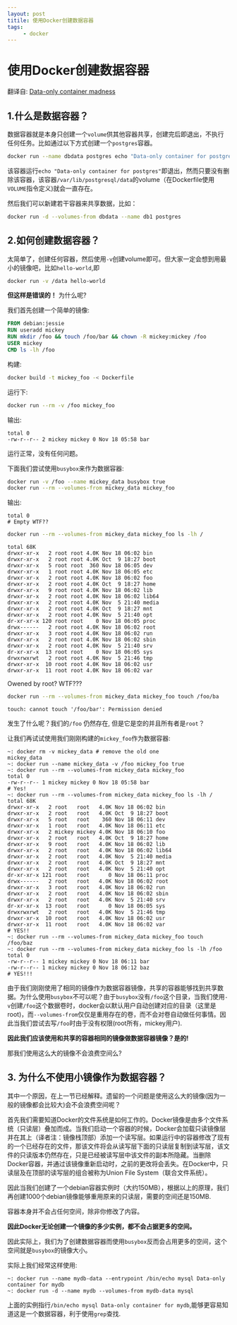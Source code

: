 ```yaml
---
layout: post
titile: 使用Docker创建数据容器
tags:
     - docker
---
```

# 使用Docker创建数据容器
翻译自: [Data-only container madness](http://container42.com/2014/11/18/data-only-container-madness/)

## 1.什么是数据容器？

数据容器就是本身只创建一个`volume`供其他容器共享，创建完后即退出，不执行任何任务。比如通过以下方式创建一个`postgres`容器。

```sh
docker run --name dbdata postgres echo "Data-only container for postgres"
```
该容器运行`echo "Data-only container for postgres"`即退出，然而只要没有删除该容器，该容器`/var/lib/postgresql/data`的volume（在Dockerfile使用`VOLUME`指令定义)就会一直存在。

然后我们可以新建若干容器来共享数据，比如：
```sh
docker run -d --volumes-from dbdata --name db1 postgres
```
## 2.如何创建数据容器？

太简单了，创建任何容器，然后使用`-v`创建volume即可。但大家一定会想到用最小的镜像吧，比如`hello-world`,即

```sh
docker run -v /data hello-world
```
**但这样是错误的！** 为什么呢?

我们首先创建一个简单的镜像:

```Dockerfile
FROM debian:jessie
RUN useradd mickey
RUN mkdir /foo && touch /foo/bar && chown -R mickey:mickey /foo
USER mickey
CMD ls -lh /foo
```

构建:

```sh
docker build -t mickey_foo -< Dockerfile
```
运行下:

```sh
docker run --rm -v /foo mickey_foo
```
输出:

```
total 0
-rw-r--r-- 2 mickey mickey 0 Nov 18 05:58 bar
```
运行正常，没有任何问题。

下面我们尝试使用`busybox`来作为数据容器:

```sh
docker run -v /foo --name mickey_data busybox true
docker run --rm --volumes-from mickey_data mickey_foo
```
输出:

```
total 0
# Empty WTF??
```

```sh
docker run --rm --volumes-from mickey_data mickey_foo ls -lh /
```

```
total 68K
drwxr-xr-x   2 root root 4.0K Nov 18 06:02 bin
drwxr-xr-x   2 root root 4.0K Oct  9 18:27 boot
drwxr-xr-x   5 root root  360 Nov 18 06:05 dev
drwxr-xr-x   1 root root 4.0K Nov 18 06:05 etc
drwxr-xr-x   2 root root 4.0K Nov 18 06:02 foo
drwxr-xr-x   2 root root 4.0K Oct  9 18:27 home
drwxr-xr-x   9 root root 4.0K Nov 18 06:02 lib
drwxr-xr-x   2 root root 4.0K Nov 18 06:02 lib64
drwxr-xr-x   2 root root 4.0K Nov  5 21:40 media
drwxr-xr-x   2 root root 4.0K Oct  9 18:27 mnt
drwxr-xr-x   2 root root 4.0K Nov  5 21:40 opt
dr-xr-xr-x 120 root root    0 Nov 18 06:05 proc
drwx------   2 root root 4.0K Nov 18 06:02 root
drwxr-xr-x   3 root root 4.0K Nov 18 06:02 run
drwxr-xr-x   2 root root 4.0K Nov 18 06:02 sbin
drwxr-xr-x   2 root root 4.0K Nov  5 21:40 srv
dr-xr-xr-x  13 root root    0 Nov 18 06:05 sys
drwxrwxrwt   2 root root 4.0K Nov  5 21:46 tmp
drwxr-xr-x  10 root root 4.0K Nov 18 06:02 usr
drwxr-xr-x  11 root root 4.0K Nov 18 06:02 var
```
<div style='text-color:red;'> Owened by root?  WTF???</div>

```sh
docker run --rm --volumes-from mickey_data mickey_foo touch /foo/ba
```
```
touch: cannot touch '/foo/bar': Permission denied
```
发生了什么呢？我们的`/foo` 仍然存在, 但是它是空的并且所有者是`root`？

让我们再试试使用我们刚刚构建的`mickey_foo`作为数据容器:
```
~: docker rm -v mickey_data # remove the old one
mickey_data
~: docker run --name mickey_data -v /foo mickey_foo true
~: docker run --rm --volumes-from mickey_data mickey_foo
total 0
-rw-r--r-- 1 mickey mickey 0 Nov 18 05:58 bar
# Yes!
~: docker run --rm --volumes-from mickey_data mickey_foo ls -lh /
total 68K
drwxr-xr-x   2 root   root   4.0K Nov 18 06:02 bin
drwxr-xr-x   2 root   root   4.0K Oct  9 18:27 boot
drwxr-xr-x   5 root   root    360 Nov 18 06:11 dev
drwxr-xr-x   1 root   root   4.0K Nov 18 06:11 etc
drwxr-xr-x   2 mickey mickey 4.0K Nov 18 06:10 foo
drwxr-xr-x   2 root   root   4.0K Oct  9 18:27 home
drwxr-xr-x   9 root   root   4.0K Nov 18 06:02 lib
drwxr-xr-x   2 root   root   4.0K Nov 18 06:02 lib64
drwxr-xr-x   2 root   root   4.0K Nov  5 21:40 media
drwxr-xr-x   2 root   root   4.0K Oct  9 18:27 mnt
drwxr-xr-x   2 root   root   4.0K Nov  5 21:40 opt
dr-xr-xr-x 121 root   root      0 Nov 18 06:11 proc
drwx------   2 root   root   4.0K Nov 18 06:02 root
drwxr-xr-x   3 root   root   4.0K Nov 18 06:02 run
drwxr-xr-x   2 root   root   4.0K Nov 18 06:02 sbin
drwxr-xr-x   2 root   root   4.0K Nov  5 21:40 srv
dr-xr-xr-x  13 root   root      0 Nov 18 06:05 sys
drwxrwxrwt   2 root   root   4.0K Nov  5 21:46 tmp
drwxr-xr-x  10 root   root   4.0K Nov 18 06:02 usr
drwxr-xr-x  11 root   root   4.0K Nov 18 06:02 var
# YES!!
~: docker run --rm --volumes-from mickey_data mickey_foo touch /foo/baz
~: docker run --rm --volumes-from mickey_data mickey_foo ls -lh /foo
total 0
-rw-r--r-- 1 mickey mickey 0 Nov 18 06:11 bar
-rw-r--r-- 1 mickey mickey 0 Nov 18 06:12 baz
# YES!!!
```
由于我们刚刚使用了相同的镜像作为数据容器镜像，共享的容器能够找到共享数据。为什么使用`busybox`不可以呢？由于`busybox`没有`/foo`这个目录，当我们使用`-v`创建`/foo`这个数据卷时，docker会以默认用户自动创建对应的目录（这里是root)，而`--volumes-from`仅仅是重用存在的卷，而不会对卷自动做任何事情。因此当我们尝试去写`/foo`时由于没有权限(root所有，mickey用户).

**因此我们应该使用和共享的容器相同的镜像做数据容器镜像？是的!**

那我们使用这么大的镜像不会浪费空间么?

## 3. 为什么不使用小镜像作为数据容器？

其中一个原因，在上一节已经解释。遗留的一个问题是使用这么大的镜像(因为一般的镜像都会比较大)会不会浪费空间呢？

首先我们需要知道Docker的文件系统是如何工作的。Docker镜像是由多个文件系统（只读层）叠加而成。当我们启动一个容器的时候，Docker会加载只读镜像层并在其上（译者注：镜像栈顶部）添加一个读写层。如果运行中的容器修改了现有的一个已经存在的文件，那该文件将会从读写层下面的只读层复制到读写层，该文件的只读版本仍然存在，只是已经被读写层中该文件的副本所隐藏。当删除Docker容器，并通过该镜像重新启动时，之前的更改将会丢失。在Docker中，只读层及在顶部的读写层的组合被称为Union File System（联合文件系统）。

因此当我们创建了一个debian容器实例时（大约150MB），根据以上的原理，我们再创建1000个debian镜像能够重用原来的只读层，需要的空间还是150MB.

容器本身并不会占任何空间，除非你修改了内容。

**因此Docker无论创建一个镜像的多少实例，都不会占据更多的空间。**

因此实际上，我们为了创建数据容器而使用`busybox`反而会占用更多的空间，这个空间就是`busybox`的镜像大小。

实际上我们经常这样使用:

```
~: docker run --name mydb-data --entrypoint /bin/echo mysql Data-only container for mydb
~: docker run -d --name mydb --volumes-from mydb-data mysql
```

上面的实例指行`/bin/echo mysql Data-only container for mydb`,能够更容易知道这是一个数据容器，利于使用`grep`查找.


